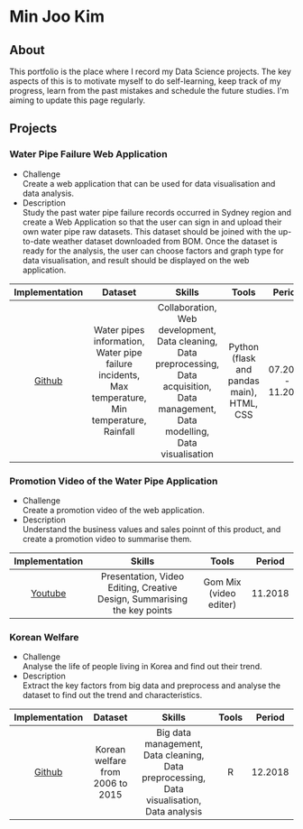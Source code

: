 # Min Joo Kim

## About
This portfolio is the place where I record my Data Science projects. The key aspects of this is to motivate myself to do self-learning, keep track of my progress, learn from the past mistakes and schedule the future studies. I'm aiming to update this page regularly.  

## Projects
### Water Pipe Failure Web Application
- Challenge    
Create a web application that can be used for data visualisation and data analysis.    
- Description    
Study the past water pipe failure records occurred in Sydney region and create a Web Application so that the user can sign in and upload their own water pipe raw datasets. This dataset should be joined with the up-to-date weather dataset downloaded from BOM. Once the dataset is ready for the analysis, the user can choose factors and graph type for data visualisation, and result should be displayed on the web application. 

| Implementation | Dataset | Skills | Tools | Period |
| :---: | :---: | :---: | :---: | :---: |
| [Github](https://github.com/melinoe024/Water-Pipe-Failure) | Water pipes information, Water pipe failure incidents, Max temperature, Min temperature, Rainfall | Collaboration, Web development, Data cleaning, Data preprocessing, Data acquisition, Data management, Data modelling, Data visualisation | Python (flask and pandas main), HTML, CSS  | 07.2018 - 11.2018 |

### Promotion Video of the Water Pipe Application
- Challenge    
Create a promotion video of the web application.    
- Description    
Understand the business values and sales poinnt of this product, and create a promotion video to summarise them.    

| Implementation | Skills | Tools | Period |
| :---: | :---: | :---: | :---: |
| [Youtube](https://youtu.be/TK4TLvg2tqI) | Presentation, Video Editing, Creative Design, Summarising the key points | Gom Mix (video editer)  | 11.2018 |
  

### Korean Welfare
- Challenge    
Analyse the life of people living in Korea and find out their trend.    
- Description    
Extract the key factors from big data and preprocess and analyse the dataset to find out the trend and characteristics.    

| Implementation | Dataset | Skills | Tools | Period |
| :---: | :---: | :---: | :---: | :---: |
| [Github](https://github.com/melinoe024/Korean-Welfare/blob/master/korean_welfare.pdf) | Korean welfare from 2006 to 2015 | Big data management, Data cleaning, Data preprocessing, Data visualisation, Data analysis | R  | 12.2018 |
